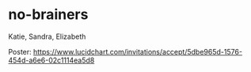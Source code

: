 # no-brainers
Katie, Sandra, Elizabeth


Poster: https://www.lucidchart.com/invitations/accept/5dbe965d-1576-454d-a6e6-02c1114ea5d8
